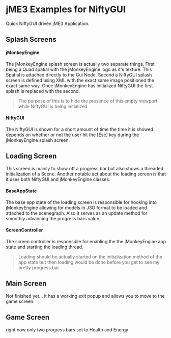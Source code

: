 # jME3 Examples for NiftyGUI
Quick NiftyGUI driven jME3 Application.

## Splash Screens
#### jMonkeyEngine
The jMonkeyEngine splash screen is actually two separate things. First being a Quad spatial with the jMonkeyEngine logo
as it's texture. This Spatial is attached directly to the Gui Node. Second a NiftyGUI splash screen is defined using XML
with the exact same image positioned the exact same way. Once jMonkeyEngine has initialized NiftyGUI the first splash is
replaced with the second.

> The purpose of this is to hide the presence of this empty viewport while NiftyGUI is being
initialized.
#### NiftyGUI
The NiftyGUI is shown for a short amount of time the time it is showed depends on whether or not the user hit the [Esc]
key during the jMonkeyEngine splash screen.
## Loading Screen
This screen is mainly to show off a progress bar but also shows a threaded initialization of a Scene. Another notable
act about the loading screen is that it uses both NiftyGUI and jMonkeyEngine classes.
#### BaseAppState
The base app state of the loading screen is responsible for hooking into jMonkeyEngine allowing for models in J3O
format to be loaded and attached to the scenegraph. Also it serves as an update method for smoothly advancing the
progress bars value.
#### ScreenController
The screen controller is responsible for enabling the the jMonkeyEngine app state and starting the loading thread.
> Loading should be actually started on the initialization method of the app state but then loading would be done before
you get to see my pretty progress bar.
## Main Screen
Not finished yet... it has a working exit popup and allows you to move to the game screen.
## Game Screen
right now only two progress bars set to Health and Energy

